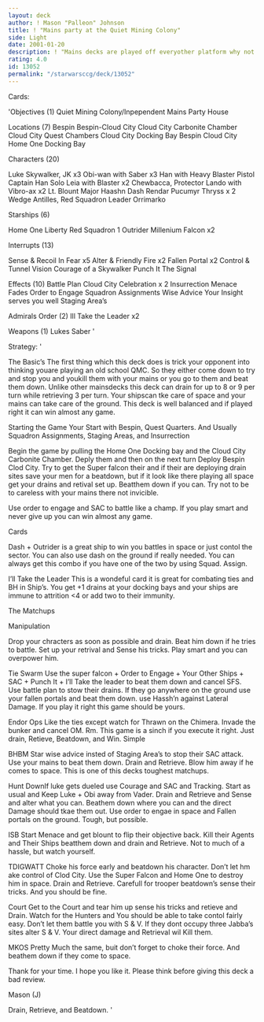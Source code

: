 ```yaml
---
layout: deck
author: ! Mason "Palleon" Johnson
title: ! "Mains party at the Quiet Mining Colony"
side: Light
date: 2001-01-20
description: ! "Mains decks are played off everyother platform why not try one a little more tricky?"
rating: 4.0
id: 13052
permalink: "/starwarsccg/deck/13052"
---
```

Cards: 

'Objectives (1)
Quiet Mining Colony/Inpependent Mains Party House

Locations (7)
Bespin
Bespin-Cloud City
Cloud City Carbonite Chamber
Cloud City Quest Chambers
Cloud City Docking Bay
Bespin Cloud City
Home One Docking Bay

Characters (20)

Luke Skywalker, JK x3
Obi-wan with Saber x3
Han with Heavy Blaster Pistol
Captain Han Solo
Leia with Blaster x2
Chewbacca, Protector
Lando with Vibro-ax x2
Lt. Blount
Major Haashn
Dash Rendar
Pucumyr Thryss x 2
Wedge Antilles, Red Squadron Leader
Orrimarko

Starships (6)

Home One
Liberty
Red Squadron 1
Outrider
Millenium Falcon x2

Interrupts (13)

Sense & Recoil In Fear x5
Alter & Friendly Fire x2
Fallen Portal x2
Control & Tunnel Vision
Courage of a Skywalker
Punch It
The Signal

Effects (10)
Battle Plan
Cloud City Celebration x 2
Insurrection
Menace Fades
Order to Engage
Squadron Assignments
Wise Advice
Your Insight serves you well
Staging Area’s

Admirals Order (2)
Ill Take the Leader x2

Weapons (1)
Lukes Saber '

Strategy: '

The Basic’s The first thing which this deck does is trick your opponent into thinking
youare playing an old school QMC. So they either come down to try and stop you and
youkill them with your mains or you go to them and beat them down. Unlike other
mainsdecks this deck can drain for up to 8 or 9 per turn while retrieving 3 per turn. Your
shipscan tke care of space and your mains can take care of the ground. This deck is well
balanced and if played right it can win almost any game.

Starting the Game Your Start with Bespin, Quest Quarters. And Usually Squadron Assignments, Staging Areas, and Insurrection

Begin the game by pulling the Home One Docking bay and the Cloud City Carbonite Chamber. Deply them and then on the next turn Deploy Bespin Clod City. Try to get the Super falcon their and if their are deploying drain sites save your men for a beatdown, but if it look like there playing all space get your drains and retival set up. Beatthem down if you can. Try not to be to careless with your mains there not invicible.

Use order to engage and SAC to battle like a champ. If you play smart and never give up you can win almost any game.

Cards

Dash + Outrider is a great ship to win you battles in space or just contol the sector. You can also use dash on the ground if really needed. You can always get this combo if you have one of the two by using Squad. Assign.

I’ll Take the Leader This is a wondeful card it is great for combating ties and BH in Ship’s. You get +1 drains at your docking bays and your ships are immune to attrition <4 or add two to their immunity.

The Matchups

Manipulation

Drop your chracters as soon as possible and drain. Beat him down if he tries to battle. Set up your retrival and Sense his tricks. Play smart and you can overpower him.

Tie Swarm Use the super falcon + Order to Engage + Your Other Ships + SAC + Punch It + I’ll Take the leader to beat them down and cancel SFS. Use battle plan to stow their drains. If they go anywhere on the ground use your fallen portals and beat them down. use Hassh’n against Lateral Damage. If you play it right this game should be yours.

Endor Ops Like the ties except watch for Thrawn on the Chimera. Invade the bunker and cancel OM. Rm. This game is a sinch if you execute it right.
Just drain, Retieve, Beatdown, and Win. Simple

BHBM Star wise advice insted of Staging Area’s to stop their SAC attack. Use your mains to beat them down. Drain and Retrieve. Blow him away if he comes to space. This is one of this decks toughest matchups.

Hunt DownIf luke gets dueled use Courage and SAC and Tracking. Start as usual and Keep Luke + Obi away from Vader. Drain and Retrieve and Sense and alter what you can. Beathem down where you can and the direct Damage should tkae them out. Use order to engae in space and Fallen portals on the ground. Tough, but possible.

ISB Start Menace and get blount to flip their objective back. Kill their Agents and Their Ships beatthem down and drain and Retrieve. Not to much of a hassle, but watch yourself.

TDIGWATT Choke his force early and beatdown his character. Don’t let hm ake control of Clod City. Use the Super Falcon and Home One to destroy him in space. Drain and Retrieve. Carefull for trooper beatdown’s sense their tricks. And you should be fine.

Court Get to the Court and tear him up sense his tricks and retieve and Drain. Watch for the Hunters and You should be able to take contol fairly easy. Don’t let them battle you with S & V. If they dont occupy three Jabba’s sites alter S & V. Your direct damage and Retrieval wil Kill them.

MKOS Pretty Much the same, buit don’t forget to choke their force. And beathem down if they come to space.

Thank for your time. I hope you like it.
Please think before giving this deck a bad review.

Mason (J)














Drain, Retrieve, and Beatdown. '
